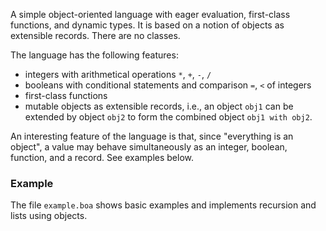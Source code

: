 
A simple object-oriented language with eager evaluation, first-class functions, and
dynamic types. It is based on a notion of objects as extensible records. There are no
classes.

The language has the following features:

* integers with arithmetical operations `*`, `+`, `-`, `/`
* booleans with conditional statements and comparison `=`, `<` of integers
* first-class functions
* mutable objects as extensible records, i.e., an object `obj1` can be extended
  by object `obj2` to form the combined object `obj1 with obj2`.

An interesting feature of the language is that, since "everything is
an object", a value may behave simultaneously as an integer, boolean,
function, and a record. See examples below.

### Example

The file `example.boa` shows basic examples and implements recursion and lists using
objects.
